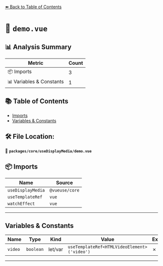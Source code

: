 [⬅️ Back to Table of Contents](../../../index.md)

# 📄 `demo.vue`

## 📊 Analysis Summary

| Metric | Count |
|--------|-------|
| 📦 Imports | 3 |
| 📊 Variables & Constants | 1 |

## 📚 Table of Contents

- [Imports](#imports)
- [Variables & Constants](#variables-constants)

## 🛠️ File Location:
📂 **`packages/core/useDisplayMedia/demo.vue`**

## 📦 Imports

| Name | Source |
|------|--------|
| `useDisplayMedia` | `@vueuse/core` |
| `useTemplateRef` | `vue` |
| `watchEffect` | `vue` |


---

## Variables & Constants

| Name | Type | Kind | Value | Exported |
|------|------|------|-------|----------|
| `video` | `boolean` | let/var | `useTemplateRef<HTMLVideoElement>('video')` | ✗ |


---